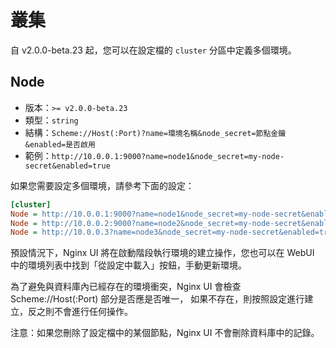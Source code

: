 # 叢集

自 v2.0.0-beta.23 起，您可以在設定檔的 `cluster` 分區中定義多個環境。

## Node

- 版本：`>= v2.0.0-beta.23`
- 類型：`string`
- 結構：`Scheme://Host(:Port)?name=環境名稱&node_secret=節點金鑰&enabled=是否啟用`
- 範例：`http://10.0.0.1:9000?name=node1&node_secret=my-node-secret&enabled=true`


如果您需要設定多個環境，請參考下面的設定：
```ini
[cluster]
Node = http://10.0.0.1:9000?name=node1&node_secret=my-node-secret&enabled=true
Node = http://10.0.0.2:9000?name=node2&node_secret=my-node-secret&enabled=false
Node = http://10.0.0.3?name=node3&node_secret=my-node-secret&enabled=true
```

預設情況下，Nginx UI 將在啟動階段執行環境的建立操作，您也可以在 WebUI 中的環境列表中找到「從設定中載入」按鈕，手動更新環境。

為了避免與資料庫內已經存在的環境衝突，Nginx UI 會檢查 Scheme://Host(:Port) 部分是否應是否唯一，
如果不存在，則按照設定進行建立，反之則不會進行任何操作。

注意：如果您刪除了設定檔中的某個節點，Nginx UI 不會刪除資料庫中的記錄。
